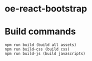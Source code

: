 oe-react-bootstrap
==================

# Build commands
```
npm run build (build all assets)
npm run build-css (build css)
npm run build-js (build javascripts)
```
